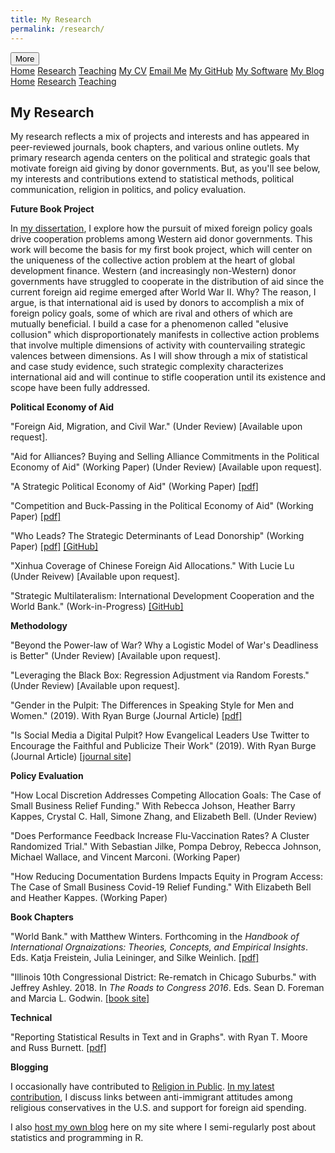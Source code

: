 ```yaml
---
title: My Research
permalink: /research/
---
```


<!-- Load an icon library -->
<link rel="stylesheet" href="https://cdnjs.cloudflare.com/ajax/libs/font-awesome/4.7.0/css/font-awesome.min.css">

<div class="topnav">
  <div class="dropdown">
        <button class="dropbtn">
        <i class="fa fa-navicon"></i> More</button>
        <div class="dropdown-content">
            <a href="https://milesdwilliams15.github.io/"><i class="fa fa-fw fa-home"></i> Home</a>
            <a href="https://milesdwilliams15.github.io/research/"><i class="fa fa-fw fa-area-chart"></i> Research</a>
            <a href="https://milesdwilliams15.github.io/teaching/"><i class="fa fa-fw fa-mortar-board"></i> Teaching</a>
            <a href="https://github.com/milesdwilliams15/job-market-materials/raw/main/cv.pdf"><i class="fa fa-fw fa-file"></i> My CV</a>
            <a href="{{ site.data.social-media.email.href }}{{ site.data.social-media.email.id }}"><i class="fa fa-fw fa-envelope"></i> Email Me</a>
            <a href="{{ site.github.owner_url }}"><i class="fa fa-fw fa-code-fork"></i> My GitHub</a>
            <a href = "https://milesdwilliams15.github.io/software/"><i class="fa fa-fw fa-gears"></i>My Software</a>
            <a href="https://milesdwilliams15.github.io/blog/"><i class="fa fa-fw fa-pencil"></i> My Blog</a>
        </div>
    </div>
  <a href="https://milesdwilliams15.github.io/"><i class="fa fa-fw fa-home"></i> Home</a>
  <a href="https://milesdwilliams15.github.io/research/"><i class="fa fa-fw fa-area-chart"></i> Research</a>
  <a href="https://milesdwilliams15.github.io/teaching/"><i class="fa fa-fw fa-mortar-board"></i> Teaching</a>
</div>

<p> </p>

## My Research

My research reflects a mix of projects and interests and has appeared in peer-reviewed journals, book chapters, and various online outlets. My primary research agenda centers on the political and strategic goals that motivate foreign aid giving by donor governments. But, as you'll see below, my interests and contributions extend to statistical methods, political communication, religion in politics, and policy evaluation. 

**Future Book Project**

In [my dissertation](https://github.com/milesdwilliams15/Dissertation/raw/main/dissertation_final.pdf), I explore how the pursuit of mixed foreign policy goals drive cooperation problems among Western aid donor governments. This work will become the basis for my first book project, which will center on the uniqueness of the collective action problem at the heart of global development finance. Western (and increasingly non-Western) donor governments have struggled to cooperate in the distribution of aid since the current foreign aid regime emerged after World War II. Why? The reason, I argue, is that international aid is used by donors to accomplish a mix of foreign policy goals, some of which are rival and others of which are mutually beneficial. I build a case for a phenomenon called "elusive collusion" which disproportionately manifests in collective action problems that involve multiple dimensions of activity with countervailing strategic valences between dimensions. As I will show through a mix of statistical and case study evidence, such strategic complexity characterizes international aid and will continue to stifle cooperation until its existence and scope have been fully addressed.

  
**Political Economy of Aid**
    
"Foreign Aid, Migration, and Civil War." (Under Review) [Available upon request].

"Aid for Alliances? Buying and Selling Alliance Commitments in the Political Economy of Aid" (Working Paper) (Under Review) [Available upon request].
      
"A Strategic Political Economy of Aid" (Working Paper) [[pdf]](https://github.com/milesdwilliams15/a-strategic-political-economy-of-aid/raw/main/01_paper/draft.pdf)
    
"Competition and Buck-Passing in the Political Economy of Aid" (Working Paper) [[pdf]](https://github.com/milesdwilliams15/Rivalry-and-Collective-Action-in-International-Development/raw/master/empirical_writing_sample.pdf)

"Who Leads? The Strategic Determinants of Lead Donorship" (Working Paper) [[pdf]](https://github.com/milesdwilliams15/who-leads/raw/main/manuscript.pdf) [[GitHub]](https://github.com/milesdwilliams15/who-leads)
    
"Xinhua Coverage of Chinese Foreign Aid Allocations." With Lucie Lu (Under Reivew) [Available upon request].

"Strategic Multilateralism: International Development Cooperation and the World Bank." (Work-in-Progress) [[GitHub]](https://github.com/milesdwilliams15/Strategic-Multilateralism)
    

**Methodology**

"Beyond the Power-law of War? Why a Logistic Model of War's Deadliness is Better" (Under Review) [Available upon request].
    
"Leveraging the Black Box: Regression Adjustment via Random Forests." (Under Review) [Available upon request].

"Gender in the Pulpit: The Differences in Speaking Style for Men and Women." (2019). With Ryan Burge (Journal Article) [[pdf]](http://ryanburge.net/wp-content/uploads/2019/06/JCR_Burge_Williams.pdf)
    
"Is Social Media a Digital Pulpit? How Evangelical Leaders Use Twitter to Encourage the Faithful and Publicize Their Work" (2019). With Ryan Burge (Journal Article) [[journal site]](https://brill.com/view/journals/rmdc/8/3/article-p309_309.xml)


**Policy Evaluation**

"How Local Discretion Addresses Competing Allocation Goals: The Case of Small Business Relief Funding." With Rebecca Johson, Heather Barry Kappes, Crystal C. Hall, Simone Zhang, and Elizabeth Bell. (Under Review)

"Does Performance Feedback Increase Flu-Vaccination Rates? A Cluster Randomized Trial." With Sebastian Jilke, Pompa Debroy, Rebecca Johnson, Michael Wallace, and Vincent Marconi. (Working Paper)

"How Reducing Documentation Burdens Impacts Equity in Program Access: The Case of Small Business Covid-19 Relief Funding." With Elizabeth Bell and Heather Kappes. (Working Paper)
    

**Book Chapters**
    
"World Bank." with Matthew Winters. Forthcoming in the <i>Handbook of International Orgnaizations: Theories, Concepts, and Empirical Insights</i>. Eds. Katja Freistein, Julia Leininger, and Silke Weinlich. [[pdf]](https://www.academia.edu/44436453/World_Bank)
    
"Illinois 10th Congressional District: Re-rematch in Chicago Suburbs." with Jeffrey Ashley. 2018. In <i>The Roads to Congress 2016</i>. Eds. Sean D. Foreman and Marcia L. Godwin. [[book site]](https://link.springer.com/chapter/10.1007/978-3-319-58094-4_9)
    

**Technical**
  
"Reporting Statistical Results in Text and in Graphs". with Ryan T. Moore and Russ Burnett. [[pdf]](https://oes.gsa.gov/assets/files/reporting-statistical-results.pdf)
    

**Blogging**
    
I occasionally have contributed to [Religion in Public](https://religioninpublic.blog/). [In my latest contribution](https://religioninpublic.blog/2021/01/21/white-conservative-religious-and-aid-skeptical/), I discuss links between anti-immigrant attitudes among religious conservatives in the U.S. and support for foreign aid spending.
    
I also [host my own blog](https://milesdwilliams15.github.io/blog/) here on my site where I semi-regularly post about statistics and programming in R.
